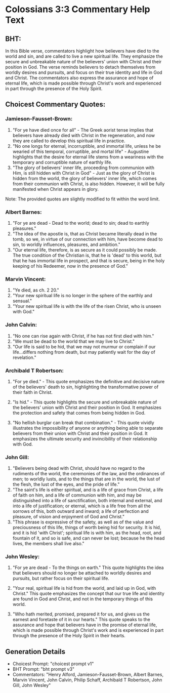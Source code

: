 # Colossians 3:3 Commentary Help Text

## BHT:
In this Bible verse, commentators highlight how believers have died to the world and sin, and are called to live a new spiritual life. They emphasize the secure and unbreakable nature of the believers' union with Christ and their position in God. The verse reminds believers to detach themselves from worldly desires and pursuits, and focus on their true identity and life in God and Christ. The commentators also express the assurance and hope of eternal life, which is made possible through Christ's work and experienced in part through the presence of the Holy Spirit.

## Choicest Commentary Quotes:
### Jamieson-Fausset-Brown:
1. "For ye have died once for all" - The Greek aorist tense implies that believers have already died with Christ in the regeneration, and now they are called to develop this spiritual life in practice.
2. "No one longs for eternal, incorruptible, and immortal life, unless he be wearied of this temporal, corruptible, and mortal life" - Augustine highlights that the desire for eternal life stems from a weariness with the temporary and corruptible nature of earthly life.
3. "The glory of believers' inner life, proceeding from communion with Him, is still hidden with Christ in God" - Just as the glory of Christ is hidden from the world, the glory of believers' inner life, which comes from their communion with Christ, is also hidden. However, it will be fully manifested when Christ appears in glory.

Note: The provided quotes are slightly modified to fit within the word limit.

### Albert Barnes:
1. "For ye are dead - Dead to the world; dead to sin; dead to earthly pleasures."
2. "The idea of the apostle is, that as Christ became literally dead in the tomb, so we, in virtue of our connection with him, have become dead to sin, to worldly influences, pleasures, and ambition."
3. "Our eternal life, therefore, is as secure as it could possibly be made. The true condition of the Christian is, that he is 'dead' to this world, but that he has immortal life in prospect, and that is secure, being in the holy keeping of his Redeemer, now in the presence of God."

### Marvin Vincent:
1. "Ye died, as ch. 2 20." 
2. "Your new spiritual life is no longer in the sphere of the earthly and sensual."
3. "Your new spiritual life is with the life of the risen Christ, who is unseen with God."

### John Calvin:
1. "No one can rise again with Christ, if he has not first died with him."
2. "We must be dead to the world that we may live to Christ."
3. "Our life is said to be hid, that we may not murmur or complain if our life...differs nothing from death, but may patiently wait for the day of revelation."

### Archibald T Robertson:
1. "For ye died." - This quote emphasizes the definitive and decisive nature of the believers' death to sin, highlighting the transformative power of their faith in Christ.

2. "Is hid." - This quote highlights the secure and unbreakable nature of the believers' union with Christ and their position in God. It emphasizes the protection and safety that comes from being hidden in God.

3. "No hellish burglar can break that combination." - This quote vividly illustrates the impossibility of anyone or anything being able to separate believers from their union with Christ and their position in God. It emphasizes the ultimate security and invincibility of their relationship with God.

### John Gill:
1. "Believers being dead with Christ, should have no regard to the rudiments of the world, the ceremonies of the law, and the ordinances of men; to worldly lusts, and to the things that are in the world, the lust of the flesh, the lust of the eyes, and the pride of life."
2. "The saint's life is either spiritual, and is a life of grace from Christ, a life of faith on him, and a life of communion with him, and may be distinguished into a life of sanctification, both internal and external, and into a life of justification; or eternal, which is a life free from all the sorrows of this, both outward and inward; a life of perfection and pleasure, of vision and enjoyment of God and Christ."
3. "This phrase is expressive of the safety, as well as of the value and preciousness of this life, things of worth being hid for security. It is hid, and it is hid 'with Christ'; spiritual life is with him, as the head, root, and fountain of it, and so is safe, and can never be lost; because he the head lives, the members shall live also."

### John Wesley:
1. "For ye are dead - To the things on earth." This quote highlights the idea that believers should no longer be attached to worldly desires and pursuits, but rather focus on their spiritual life.

2. "Your real, spiritual life is hid from the world, and laid up in God, with Christ." This quote emphasizes the concept that our true life and identity are found in God and Christ, and not in the temporary things of this world.

3. "Who hath merited, promised, prepared it for us, and gives us the earnest and foretaste of it in our hearts." This quote speaks to the assurance and hope that believers have in the promise of eternal life, which is made possible through Christ's work and is experienced in part through the presence of the Holy Spirit in their hearts.


## Generation Details
- Choicest Prompt: "choicest prompt v1"
- BHT Prompt: "bht prompt v3"
- Commentators: "Henry Alford, Jamieson-Fausset-Brown, Albert Barnes, Marvin Vincent, John Calvin, Philip Schaff, Archibald T Robertson, John Gill, John Wesley"
